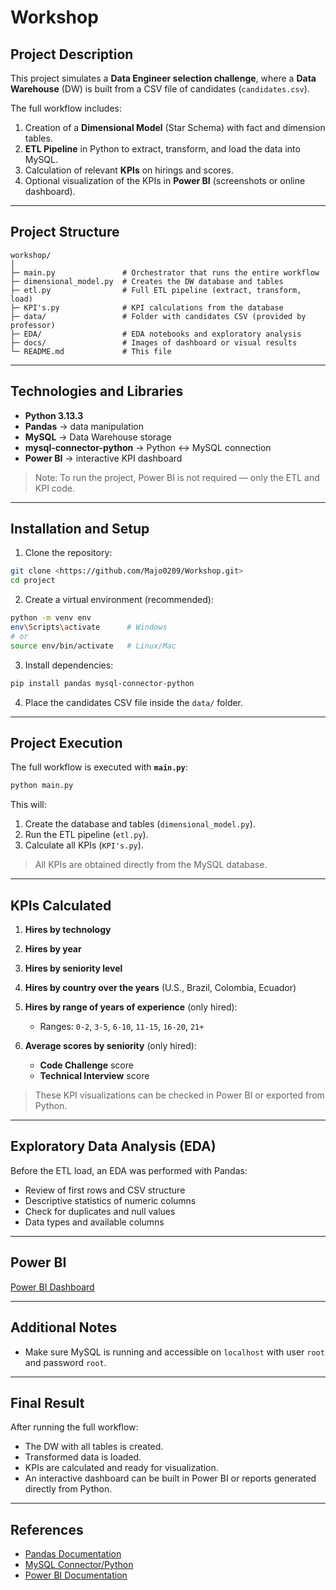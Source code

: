 # Workshop

##  Project Description

This project simulates a **Data Engineer selection challenge**, where a **Data Warehouse** (DW) is built from a CSV file of candidates (`candidates.csv`).

The full workflow includes:

1. Creation of a **Dimensional Model** (Star Schema) with fact and dimension tables.
2. **ETL Pipeline** in Python to extract, transform, and load the data into MySQL.
3. Calculation of relevant **KPIs** on hirings and scores.
4. Optional visualization of the KPIs in **Power BI** (screenshots or online dashboard).

---

##  Project Structure

```
workshop/
│
├─ main.py               # Orchestrator that runs the entire workflow
├─ dimensional_model.py  # Creates the DW database and tables
├─ etl.py                # Full ETL pipeline (extract, transform, load)
├─ KPI's.py              # KPI calculations from the database
├─ data/                 # Folder with candidates CSV (provided by professor)
├─ EDA/                  # EDA notebooks and exploratory analysis
├─ docs/                 # Images of dashboard or visual results
└─ README.md             # This file

```

---

##  Technologies and Libraries

* **Python 3.13.3**
* **Pandas** → data manipulation
* **MySQL** → Data Warehouse storage
* **mysql-connector-python** → Python ↔ MySQL connection
* **Power BI** → interactive KPI dashboard

> Note: To run the project, Power BI is not required — only the ETL and KPI code.

---

##  Installation and Setup

1. Clone the repository:

```bash
git clone <https://github.com/Majo0209/Workshop.git>
cd project
```

2. Create a virtual environment (recommended):

```bash
python -m venv env
env\Scripts\activate      # Windows
# or
source env/bin/activate   # Linux/Mac
```

3. Install dependencies:

```bash
pip install pandas mysql-connector-python
```

4. Place the candidates CSV file inside the `data/` folder.

---

##  Project Execution

The full workflow is executed with **`main.py`**:

```bash
python main.py
```

This will:

1. Create the database and tables (`dimensional_model.py`).
2. Run the ETL pipeline (`etl.py`).
3. Calculate all KPIs (`KPI's.py`).

> All KPIs are obtained directly from the MySQL database.

---

##  KPIs Calculated

1. **Hires by technology**

2. **Hires by year**

3. **Hires by seniority level**

4. **Hires by country over the years** (U.S., Brazil, Colombia, Ecuador)

5. **Hires by range of years of experience** (only hired):

   * Ranges: `0-2`, `3-5`, `6-10`, `11-15`, `16-20`, `21+`

6. **Average scores by seniority** (only hired):

   * **Code Challenge** score
   * **Technical Interview** score

> These KPI visualizations can be checked in Power BI or exported from Python.

---

##  Exploratory Data Analysis (EDA)

Before the ETL load, an EDA was performed with Pandas:

* Review of first rows and CSV structure
* Descriptive statistics of numeric columns
* Check for duplicates and null values
* Data types and available columns

---

##  Power BI

[Power BI Dashboard](https://uao-my.sharepoint.com/:u:/g/personal/maria_jos_suarez_uao_edu_co/EWjBXGS1MlFImz6IoJJIfPsBObXkHjX9Cn6tl8s9AYCGbA?e=35WfRd)

---

##  Additional Notes

* Make sure MySQL is running and accessible on `localhost` with user `root` and password `root`.

---

##  Final Result

After running the full workflow:

* The DW with all tables is created.
* Transformed data is loaded.
* KPIs are calculated and ready for visualization.
* An interactive dashboard can be built in Power BI or reports generated directly from Python.

---


## 

##  References

* [Pandas Documentation](https://pandas.pydata.org/docs/)
* [MySQL Connector/Python](https://dev.mysql.com/doc/connector-python/en/)
* [Power BI Documentation](https://docs.microsoft.com/en-us/power-bi/)
